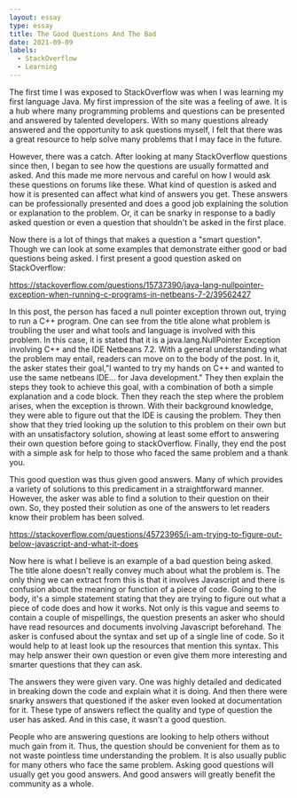 ```yaml
---
layout: essay
type: essay
title: The Good Questions And The Bad
date: 2021-09-09
labels:
  - StackOverflow
  - Learning
---
```


  The first time I was exposed to StackOverflow was when I was learning my first language Java. My first impression of the site was a feeling of awe. It is a hub where many programming problems and questions can be presented and answered by talented developers. With so many questions already answered and the opportunity to ask questions myself, I felt that there was a great resource to help solve many problems that I may face in the future.
  
  However, there was a catch. After looking at many StackOverflow questions since then, I began to see how the questions are usually formatted and asked. And this made me more nervous and careful on how I would ask these questions on forums like these. What kind of question is asked and how it is presented can affect what kind of answers you get. These answers can be professionally presented and does a good job explaining the solution or explanation to the problem. Or, it can be snarky in response to a badly asked question or even a question that shouldn't be asked in the first place. 
 
 Now there is a lot of things that makes a question a "smart question". Though we can look at some examples that demonstrate either good or bad questions being asked. I first present a good question asked on StackOverflow:
  
https://stackoverflow.com/questions/15737390/java-lang-nullpointer-exception-when-running-c-programs-in-netbeans-7-2/39562427

  In this post, the person has faced a null pointer exception thrown out, trying to run a C++ program. One can see from the title alone what problem is troubling the user and what tools and language is involved with this problem. In this case, it is stated that it is a java.lang.NullPointer Exception involving C++ and the IDE Netbeans 7.2. With a general understanding what the problem may entail, readers can move on to the body of the post. In it, the asker states their goal,"I wanted to try my hands on C++ and wanted to use the same netbeans IDE... for Java development." They then explain the steps they took to achieve this goal, with a combination of both a simple explanation and a code block. Then they reach the step where the problem arises, when the exception is thrown. With their background knowledge, they were able to figure out that the IDE is causing the problem. They then show that they tried looking up the solution to this problem on their own but with an unsatisfactory solution, showing at least some effort to answering their own question before going to stackOverflow. Finally, they end the post with a simple ask for help to those who faced the same problem and a thank you.
  
  This good question was thus given good answers. Many of which provides a variety of solutions to this predicament in a straightforward manner. However, the asker was able to find a solution to their question on their own. So, they posted their solution as one of the answers to let readers know their problem has been solved.
  
https://stackoverflow.com/questions/45723965/i-am-trying-to-figure-out-below-javascript-and-what-it-does

  Now here is what I believe is an example of a bad question being asked. The title alone doesn't really convey much about what the problem is. The only thing we can extract from this is that it involves Javascript and there is confusion about the meaning or function of a piece of code. Going to the body, it's a simple statement stating that they are trying to figure out what a piece of code does and how it works. Not only is this vague and seems to contain a couple of mispellings, the question presents an asker who should have read resources and documents involving Javascript beforehand. The asker is confused about the syntax and set up of a single line of code. So it would help to at least look up the resources that mention this syntax. This may help answer their own question or even give them more interesting and smarter questions that they can ask.
  
  The answers they were given vary. One was highly detailed and dedicated in breaking down the code and explain what it is doing. And then there were snarky answers that questioned if the asker even looked at documentation for it. These type of answers reflect the quality and type of question the user has asked. And in this case, it wasn't a good question.
  
  People who are answering questions are looking to help others without much gain from it. Thus, the question should be convenient for them as to not waste pointless time understanding the problem. It is also usually public for many others who face the same problem. Asking good questions will usually get you good answers. And good answers will greatly benefit the community as a whole.
  
